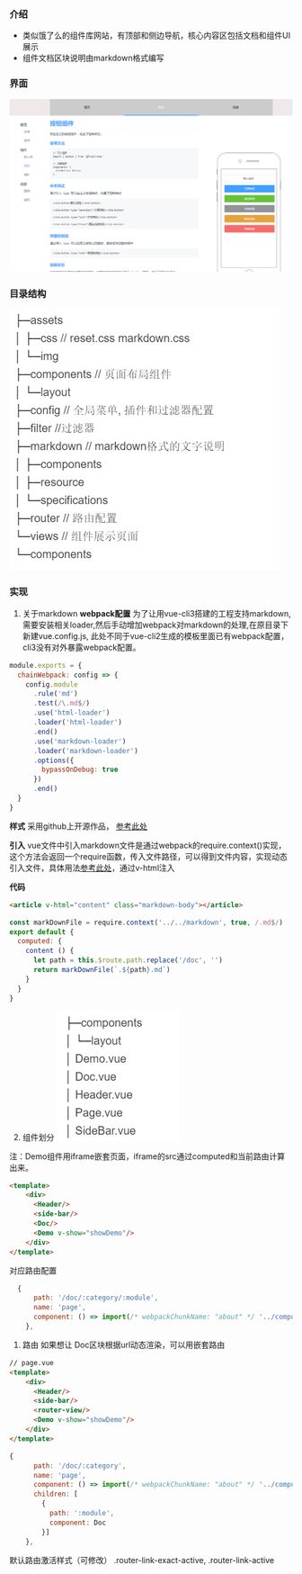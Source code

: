 ###  介绍
* 类似饿了么的组件库网站，有顶部和侧边导航，核心内容区包括文档和组件UI展示
* 组件文档区块说明由markdown格式编写

###  界面
![look](./public/img/look.png)

###  目录结构
![comp](./public/img/tree.png)

### 实现
1. 关于markdown 
**webpack配置** 为了让用vue-cli3搭建的工程支持markdown, 需要安装相关loader,然后手动增加webpack对markdown的处理,在原目录下新建vue.config.js, 此处不同于vue-cli2生成的模板里面已有webpack配置，cli3没有对外暴露webpack配置。
```javascript
module.exports = {
  chainWebpack: config => {
    config.module
      .rule('md')
      .test(/\.md$/)
      .use('html-loader')
      .loader('html-loader')
      .end()
      .use('markdown-loader')
      .loader('markdown-loader')
      .options({
        bypassOnDebug: true
      })
      .end()
  }
}
```
**样式** 采用github上开源作品， [参考此处](https://github.com/sindresorhus/github-markdown-css)

**引入** vue文件中引入markdown文件是通过webpack的require.context()实现，这个方法会返回一个require函数，传入文件路径，可以得到文件内容，实现动态引入文件，具体用法[参考此处](https://webpack.js.org/guides/dependency-management/#require-context)，通过v-html注入


**代码**
```html
<article v-html="content" class="markdown-body"></article>
```
```javascript
const markDownFile = require.context('../../markdown', true, /.md$/)
export default {
  computed: {
    content () {
      let path = this.$route.path.replace('/doc', '')
      return markDownFile(`.${path}.md`)
    }
  }
}
```

2. 组件划分
![comp](./public/img/comp-tree.jpg)

注：Demo组件用iframe嵌套页面，iframe的src通过computed和当前路由计算出来。
```html
<template>
    <div>
      <Header/>
      <side-bar/>
      <Doc/>
      <Demo v-show="showDemo"/>
    </div>
</template>
```
对应路由配置
```javascript
  {
      path: '/doc/:category/:module',
      name: 'page',
      component: () => import(/* webpackChunkName: "about" */ '../components/layout/Page.vue')
    },
```


1. 路由
如果想让 Doc区块根据url动态渲染，可以用嵌套路由
```html
// page.vue
<template>
    <div>
      <Header/>
      <side-bar/>
      <router-view/>
      <Demo v-show="showDemo"/>
    </div>
</template>
```
```javascript
{
      path: '/doc/:category',
      name: 'page',
      component: () => import(/* webpackChunkName: "about" */ '../components/layout/Page.vue'),
      children: [
        {
          path: ':module',
          component: Doc
        }]
    },
```

默认路由激活样式（可修改） .router-link-exact-active, .router-link-active